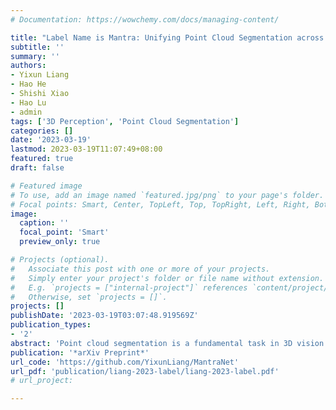 ```yaml
---
# Documentation: https://wowchemy.com/docs/managing-content/

title: "Label Name is Mantra: Unifying Point Cloud Segmentation across Heterogeneous Datasets"
subtitle: ''
summary: ''
authors:
- Yixun Liang
- Hao He
- Shishi Xiao
- Hao Lu
- admin
tags: ['3D Perception', 'Point Cloud Segmentation']
categories: []
date: '2023-03-19'
lastmod: 2023-03-19T11:07:49+08:00
featured: true
draft: false

# Featured image
# To use, add an image named `featured.jpg/png` to your page's folder.
# Focal points: Smart, Center, TopLeft, Top, TopRight, Left, Right, BottomLeft, Bottom, BottomRight.
image:
  caption: ''
  focal_point: 'Smart'
  preview_only: true

# Projects (optional).
#   Associate this post with one or more of your projects.
#   Simply enter your project's folder or file name without extension.
#   E.g. `projects = ["internal-project"]` references `content/project/deep-learning/index.md`.
#   Otherwise, set `projects = []`.
projects: []
publishDate: '2023-03-19T03:07:48.919569Z'
publication_types:
- '2'
abstract: 'Point cloud segmentation is a fundamental task in 3D vision that serves a wide range of applications. Although great progresses have been made these years, its practical usability is still limited by the availability of training data. Existing approaches cannot make full use of multiple datasets on hand due to the label mismatch among different datasets. In this paper, we propose a principled approach that supports learning from heterogeneous datasets with different label sets. Our idea is to utilize a pre-trained language model to embed discrete labels to a continuous latent space with the help of their label names. This unifies all labels of different datasets, so that joint training is doable. Meanwhile, classifying points in the continuous 3D space by their vocabulary tokens significantly increase the generalization ability of the model in comparison with existing approaches that have fixed decoder architecture. Besides, we also integrate prompt learning in our framework to alleviate data shifts among different data sources. Extensive experiments demonstrate that our model outperforms the state-of-the-art by a large margin.'
publication: '*arXiv Preprint*'
url_code: 'https://github.com/YixunLiang/MantraNet'
url_pdf: 'publication/liang-2023-label/liang-2023-label.pdf'
# url_project: 

---
```

